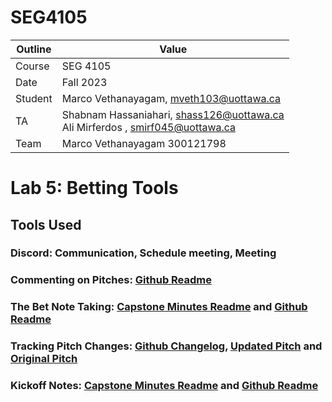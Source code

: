 # SEG4105

| Outline | Value |
| --- | --- |
| Course | SEG 4105 |
| Date | Fall 2023 |
| Student | Marco Vethanayagam, mveth103@uottawa.ca |
| TA | Shabnam Hassaniahari, shass126@uottawa.ca <br> Ali Mirferdos , smirf045@uottawa.ca| 
| Team | Marco Vethanayagam 300121798 <br>|

# Lab 5: Betting Tools

## Tools Used

### Discord: Communication, Schedule meeting, Meeting
### Commenting on Pitches: [Github Readme](https://github.com/Macomatic/seg4105_playground/blob/main/tut05/README.md)
### The Bet Note Taking: [Capstone Minutes Readme](https://github.com/Macomatic/T40-Mouse-Accessibility-Attachment/blob/main/Minutes.md#october-10-2023-400---500-pm) and [Github Readme](https://github.com/Macomatic/seg4105_playground/blob/main/tut05/README.md)
### Tracking Pitch Changes: [Github Changelog](https://github.com/Macomatic/T40-Mouse-Accessibility-Attachment/commits/main/SEG4106_Deliverables/Deliverable_2/pitch.md), [Updated Pitch](https://github.com/Macomatic/T40-Mouse-Accessibility-Attachment/blob/main/SEG4106_Deliverables/Deliverable_2/pitch.md) and [Original Pitch](https://github.com/hongyuewang/seg4105_playground/blob/main/lab03/README.md)
### Kickoff Notes: [Capstone Minutes Readme](https://github.com/Macomatic/T40-Mouse-Accessibility-Attachment/blob/main/Minutes.md#october-10-2023-400---500-pm) and [Github Readme](https://github.com/Macomatic/seg4105_playground/blob/main/tut05/README.md)
